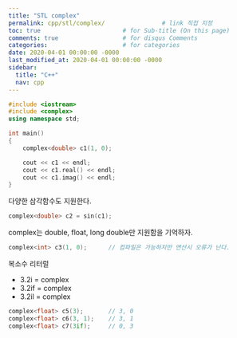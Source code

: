 ```yaml
---
title: "STL complex"
permalink: cpp/stl/complex/                # link 직접 지정
toc: true                       # for Sub-title (On this page)
comments: true                  # for disqus Comments
categories:                     # for categories
date: 2020-04-01 00:00:00 -0000
last_modified_at: 2020-04-01 00:00:00 -0000
sidebar:
  title: "C++"
  nav: cpp
---
```


```cpp
#include <iostream>
#include <complex>
using namespace std;

int main()
{
    complex<double> c1(1, 0);

    cout << c1 << endl;
    cout << c1.real() << endl;
    cout << c1.imag() << endl;
}
```

다양한 삼각함수도 지원한다.

```cpp
complex<double> c2 = sin(c1);
```

complex는 double, float, long double만 지원함을 기억하자.

```cpp
complex<int> c3(1, 0);      // 컴파일은 가능하지만 연산시 오류가 난다.
```

복소수 리터럴

* 3.2i = complex<double>
* 3.2if = complex<float>
* 3.2il = complex<long double>

```cpp
complex<float> c5(3);       // 3, 0
complex<float> c6(3, 1);    // 3, 1
complex<float> c7(3if);     // 0, 3
```

